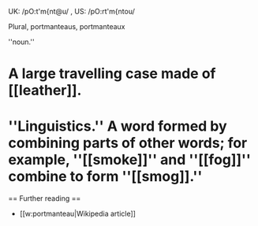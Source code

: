UK: /pO:t'm{nt@u/ , US: /pO:rt'm{ntou/

Plural, portmanteaus, portmanteaux

''noun.''

# A large travelling case made of [[leather]].
# ''Linguistics.''  A word formed by combining parts of other words; for example, ''[[smoke]]'' and ''[[fog]]'' combine to form ''[[smog]].''

== Further reading ==

* [[w:portmanteau|Wikipedia article]]